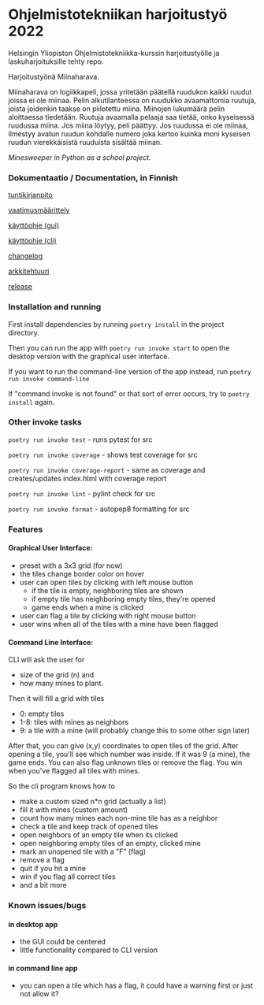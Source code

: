 # Ohjelmistotekniikan harjoitustyö 2022

  
Helsingin Yliopiston Ohjelmistotekniikka-kurssin harjoitustyölle ja laskuharjoituksille tehty repo.

Harjoitustyönä Miinaharava.

Miinaharava on logiikkapeli, jossa yritetään päätellä ruudukon kaikki ruudut joissa ei ole miinaa. Pelin alkutilanteessa on ruudukko avaamattomia ruutuja, joista joidenkin taakse on piilotettu miina. Miinojen lukumäärä pelin aloittaessa tiedetään. Ruutuja avaamalla pelaaja saa tietää, onko kyseisessä ruudussa miina. Jos miina löytyy, peli päättyy. Jos ruudussa ei ole miinaa, ilmestyy avatun ruudun kohdalle numero joka kertoo kuinka moni kyseisen ruudun vierekkäisistä ruuduista sisältää miinan.

*Minesweeper in Python as a school project.*


### Dokumentaatio / Documentation, in Finnish

[tuntikirjanpito](https://github.com/Deeroil/ot-harjoitustyo/blob/master/dokumentaatio/tuntikirjanpito.md)

[vaatimusmäärittely](https://github.com/Deeroil/ot-harjoitustyo/blob/master/dokumentaatio/vaatimusmaarittely.md)

[käyttöohje (gui)](https://github.com/Deeroil/ot-harjoitustyo/blob/master/dokumentaatio/kayttoohje.md)

[käyttöohje (cli)](https://github.com/Deeroil/ot-harjoitustyo/blob/master/dokumentaatio/kayttoohje_cli.md)

[changelog](https://github.com/Deeroil/ot-harjoitustyo/blob/master/dokumentaatio/changelog.md)

[arkkitehtuuri](https://github.com/Deeroil/ot-harjoitustyo/blob/master/dokumentaatio/arkkitehtuuri.md)

[release](https://github.com/Deeroil/ot-harjoitustyo/releases/tag/viikko6)

### Installation and running

First install dependencies by running `poetry install` in the project directory.

Then you can run the app with `poetry run invoke start` to open the desktop version with the graphical user interface.

If you want to run the command-line version of the app instead, run `poetry run invoke command-line`

If "command invoke is not found" or that sort of error occurs, try to `poetry install` again.


### Other invoke tasks

`poetry run invoke test` - runs pytest for src

`poetry run invoke coverage` - shows test coverage for src

`poetry run invoke coverage-report` - same as coverage and creates/updates index.html with coverage report

`poetry run invoke lint` - pylint check for src

`poetry run invoke format` - autopep8 formatting for src


### Features

#### Graphical User Interface:

- preset with a 3x3 grid (for now)
- the tiles change border color on hover
- user can open tiles by clicking with left mouse button
  - if the tile is empty, neighboring tiles are shown
  - if empty tile has neighboring empty tiles, they're opened
  - game ends when a mine is clicked
- user can flag a tile by clicking with right mouse button
- user wins when all of the tiles with a mine have been flagged



#### Command Line Interface:

CLI will ask the user for
- size of the grid (n) and
- how many mines to plant.

Then it will fill a grid with tiles
- 0: empty tiles 
- 1-8: tiles with mines as neighbors
- 9: a tile with a mine (will probably change this to some other sign later)

After that, you can give (x,y) coordinates to open tiles of the grid.
After opening a tile, you'll see which number was inside.
If it was 9 (a mine), the game ends.
You can also flag unknown tiles or remove the flag.
You win when you've flagged all tiles with mines.

So the cli program knows how to
- make a custom sized n*n grid (actually a list)
- fill it with mines (custom amount)
- count how many mines each non-mine tile has as a neighbor
- check a tile and keep track of opened tiles
- open neighbors of an empty tile when its clicked
- open neighboring empty tiles of an empty, clicked mine
- mark an unopened tile with a "F" (flag)
- remove a flag
- quit if you hit a mine
- win if you flag all correct tiles
- and a bit more

### Known issues/bugs

#### in desktop app
- the GUI could be centered
- little functionality compared to CLI version

#### in command line app
- you can open a tile which has a flag, it could have a warning first or just not allow it?